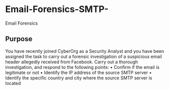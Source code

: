 # Email-Forensics-SMTP-
Email Forensics
## Purpose
You have recently joined CyberOrg as a Security Analyst and you have been assigned the task to 
carry out a forensic investigation of a suspicious email header allegedly received from Facebook.
Carry out a thorough investigation, and respond to the following points:
• Confirm if the email is legitimate or not
• Identify the IP address of the source SMTP server
• Identify the specific country and city where the source SMTP server is located
